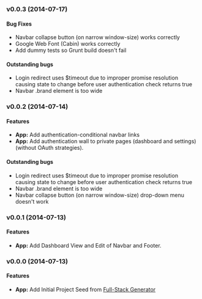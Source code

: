 <a name="v0.0.3"></a>
### v0.0.3 (2014-07-17)

#### Bug Fixes
* Navbar collapse button (on narrow window-size) works correctly
* Google Web Font (Cabin) works correctly
* Add dummy tests so Grunt build doesn't fail

#### Outstanding bugs
* Login redirect uses $timeout due to improper promise resolution causing state to change before user authentication check returns true
* Navbar .brand element is too wide




<a name="v0.0.2"></a>
### v0.0.2 (2014-07-14)


#### Features

* **App:** Add authentication-conditional navbar links
* **App:** Add authentication wall to private pages (dashboard and settings) (without OAuth strategies).

#### Outstanding bugs
* Login redirect uses $timeout due to improper promise resolution causing state to change before user authentication check returns true
* Navbar .brand element is too wide
* Navbar collapse button (on narrow window-size) drop-down menu doesn't work


<a name="v0.0.1"></a>
### v0.0.1 (2014-07-13)


#### Features

* **App:** Add Dashboard View and Edit of Navbar and Footer.


<a name="v0.0.0"></a>
### v0.0.0 (2014-07-13)


#### Features

* **App:** Add Initial Project Seed from [Full-Stack Generator](https://github.com/DaftMonk/generator-angular-fullstack/blob/master/CHANGELOG.md#v202-2014-07-02)
